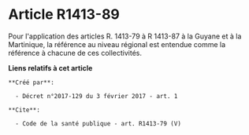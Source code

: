 # Article R1413-89

Pour l'application des articles R. 1413-79 à R 1413-87 à la Guyane et à la Martinique, la référence au niveau régional est
entendue comme la référence à chacune de ces collectivités.

**Liens relatifs à cet article**

	**Créé par**:

	  - Décret n°2017-129 du 3 février 2017 - art. 1

	**Cite**:

	  - Code de la santé publique - art. R1413-79 (V)
